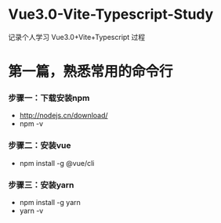 # Vue3.0-Vite-Typescript-Study
记录个人学习 Vue3.0+Vite+Typescript 过程

# 第一篇，熟悉常用的命令行

### 步骤一：下载安装npm  
- http://nodejs.cn/download/
- npm -v
  
### 步骤二：安装vue  
- npm install -g @vue/cli  
  
### 步骤三：安装yarn
- npm install -g yarn
- yarn -v

